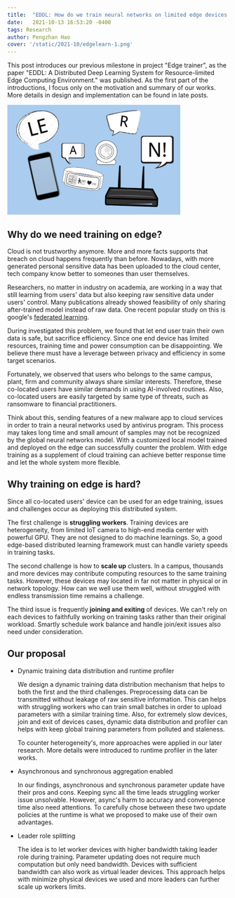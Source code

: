 ```yaml
---
title:  "EDDL: How do we train neural networks on limited edge devices - PART 1"
date:   2021-10-13 16:53:20 -0400
tags: Research
author: Pengzhan Hao
cover: '/static/2021-10/edgelearn-1.png'
---
```

This post introduces our previous milestone in project "Edge trainer", as the paper "EDDL: A Distributed Deep Learning System for Resource-limited Edge Computing Environment." was published.
As the first part of the introductions, I focus only on the motivation and summary of our works.
More details in design and implementation can be found in late posts.

<img src="/static/2021-10/edgelearn-1.png" height="250">
<!--more-->

## Why do we need training on edge?

Cloud is not trustworthy anymore. More and more facts supports that breach on cloud happens frequently than before.
Nowadays, with more generated personal sensitive data has been uploaded to the cloud center, tech company know better to someones than user themselves.
  
Researchers, no matter in industry on academia, are working in a way that still learning from users' data but also keeping raw sensitive data under users' control.
Many publications already showed feasibility of only sharing after-trained model instead of raw data.
One recent popular study on this is google's [federated learning](https://ai.googleblog.com/2017/04/federated-learning-collaborative.html).
  
During investigated this problem, we found that let end user train their own data is safe, but sacrifice efficiency.
Since one end device has limited resources, training time and power consumption can be disappointing.
We believe there must have a leverage between privacy and efficiency in some target scenarios.

Fortunately, we observed that users who belongs to the same campus, plant, firm and community always share similar interests.
Therefore, these co-located users have similar demands in using AI-involved routines.
Also, co-located users are easily targeted by same type of threats, such as ransomware to financial practitioners.

Think about this, sending features of a new malware app to cloud services in order to train a neural networks used by antivirus program.
This process may takes long time and small amount of samples may not be recognized by the global neural networks model.
With a customized local model trained and deployed on the edge can successfully counter the problem.
With edge training as a supplement of cloud training can achieve better response time and let the whole system more flexible.

## Why training on edge is hard?

Since all co-located users' device can be used for an edge training, issues and challenges occur as deploying this distributed system.

The first challenge is **struggling workers**.
Training devices are heterogeneity, from limited IoT camera to high-end media center with powerful GPU.
They are not designed to do machine learnings.
So, a good edge-based distributed learning framework must can handle variety speeds in training tasks.

The second challenge is how to **scale up** clusters.
In a campus, thousands and more devices may contribute computing resources to the same training tasks.
However, these devices may located in far not matter in physical or in network topology. 
How can we well use them well, without struggled with endless transmission time remains a challenge.

The third issue is frequently **joining and exiting** of devices.
We can't rely on each devices to faithfully working on training tasks rather than their original workload.
Smartly schedule work balance and handle join/exit issues also need under consideration.

## Our proposal

- Dynamic training data distribution and runtime profiler

    We design a dynamic training data distribution mechanism that helps to both the first and the third challenges.
    Preprocessing data can be transmitted without leakage of raw sensitive information. 
    This can helps with struggling workers who can train small batches in order to upload parameters with a similar training time.
    Also, for extremely slow devices, join and exit of devices cases, dynamic data distribution and profiler can helps with keep global training parameters from polluted and staleness.

    To counter heterogeneity's, more approaches were applied in our later research.
    More details were introduced to runtime profiler in the later works. 

- Asynchronous and synchronous aggregation enabled

    In our findings, asynchronous and synchronous parameter update have their pros and cons. 
    Keeping sync all the time leads struggling worker issue unsolvable.
    However, async's harm to accuracy and convergence time also need attentions.
    To carefully chose between these two update policies at the runtime is what we proposed to make use of their own advantages.

- Leader role splitting

    The idea is to let worker devices with higher bandwidth taking leader role during training.
    Parameter updating does not require much computation but only need bandwidth. 
    Devices with sufficient bandwidth can also work as virtual leader devices.
    This approach helps with minimize physical devices we used and more leaders can further scale up workers limits.
